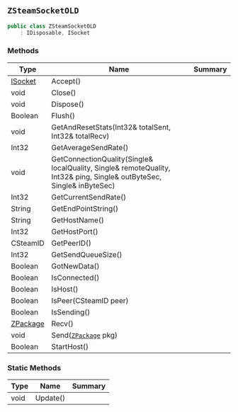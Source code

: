 ## `ZSteamSocketOLD`

```csharp
public class ZSteamSocketOLD
    : IDisposable, ISocket
```

### Methods

| Type | Name | Summary | 
| --- | --- | --- | 
| [ISocket](./ISocket.md) | Accept() |  | 
| void | Close() |  | 
| void | Dispose() |  | 
| Boolean | Flush() |  | 
| void | GetAndResetStats(Int32& totalSent, Int32& totalRecv) |  | 
| Int32 | GetAverageSendRate() |  | 
| void | GetConnectionQuality(Single& localQuality, Single& remoteQuality, Int32& ping, Single& outByteSec, Single& inByteSec) |  | 
| Int32 | GetCurrentSendRate() |  | 
| String | GetEndPointString() |  | 
| String | GetHostName() |  | 
| Int32 | GetHostPort() |  | 
| CSteamID | GetPeerID() |  | 
| Int32 | GetSendQueueSize() |  | 
| Boolean | GotNewData() |  | 
| Boolean | IsConnected() |  | 
| Boolean | IsHost() |  | 
| Boolean | IsPeer(CSteamID peer) |  | 
| Boolean | IsSending() |  | 
| [ZPackage](./ZPackage.md) | Recv() |  | 
| void | Send([`ZPackage`](./ZPackage.md) pkg) |  | 
| Boolean | StartHost() |  | 


### Static Methods

| Type | Name | Summary | 
| --- | --- | --- | 
| void | Update() |  | 


